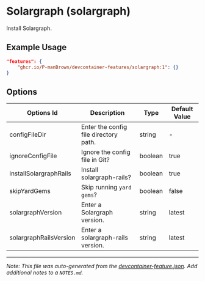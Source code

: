 
# Solargraph (solargraph)

Install Solargraph.

## Example Usage

```json
"features": {
    "ghcr.io/P-manBrown/devcontainer-features/solargraph:1": {}
}
```

## Options

| Options Id | Description | Type | Default Value |
|-----|-----|-----|-----|
| configFileDir | Enter the config file directory path. | string | - |
| ignoreConfigFile | Ignore the config file in Git? | boolean | true |
| installSolargraphRails | Install solargraph-rails? | boolean | true |
| skipYardGems | Skip running `yard gems`? | boolean | false |
| solargraphVersion | Enter a Solargraph version. | string | latest |
| solargraphRailsVersion | Enter a solargraph-rails version. | string | latest |



---

_Note: This file was auto-generated from the [devcontainer-feature.json](https://github.com/P-manBrown/devcontainer-features/blob/main/src/solargraph/devcontainer-feature.json).  Add additional notes to a `NOTES.md`._
